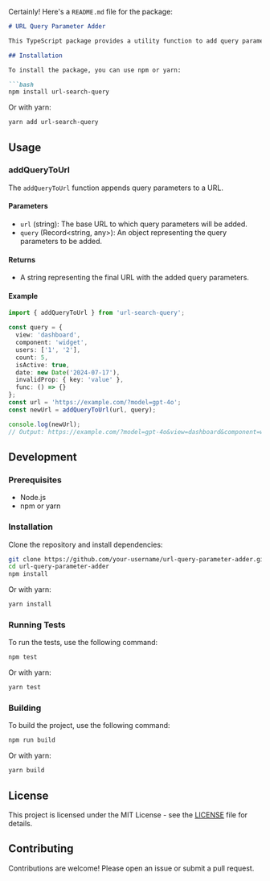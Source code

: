 Certainly! Here's a `README.md` file for the package:

```markdown
# URL Query Parameter Adder

This TypeScript package provides a utility function to add query parameters to a given URL. It handles various types of values including strings, numbers, booleans, dates, and arrays of these types. It also ensures the URL does not exceed typical browser length limits.

## Installation

To install the package, you can use npm or yarn:

```bash
npm install url-search-query
```

Or with yarn:

```bash
yarn add url-search-query
```

## Usage

### addQueryToUrl

The `addQueryToUrl` function appends query parameters to a URL.

#### Parameters

- `url` (string): The base URL to which query parameters will be added.
- `query` (Record<string, any>): An object representing the query parameters to be added.

#### Returns

- A string representing the final URL with the added query parameters.

#### Example

```typescript
import { addQueryToUrl } from 'url-search-query';

const query = { 
  view: 'dashboard', 
  component: 'widget', 
  users: ['1', '2'], 
  count: 5, 
  isActive: true, 
  date: new Date('2024-07-17'), 
  invalidProp: { key: 'value' }, 
  func: () => {} 
};
const url = 'https://example.com/?model=gpt-4o';
const newUrl = addQueryToUrl(url, query);

console.log(newUrl);
// Output: https://example.com/?model=gpt-4o&view=dashboard&component=widget&users=1&users=2&count=5&isActive=true&date=2024-07-17T00:00:00.000Z
```

## Development

### Prerequisites

- Node.js
- npm or yarn

### Installation

Clone the repository and install dependencies:

```bash
git clone https://github.com/your-username/url-query-parameter-adder.git
cd url-query-parameter-adder
npm install
```

Or with yarn:

```bash
yarn install
```

### Running Tests

To run the tests, use the following command:

```bash
npm test
```

Or with yarn:

```bash
yarn test
```

### Building

To build the project, use the following command:

```bash
npm run build
```

Or with yarn:

```bash
yarn build
```

## License

This project is licensed under the MIT License - see the [LICENSE](LICENSE) file for details.

## Contributing

Contributions are welcome! Please open an issue or submit a pull request.
